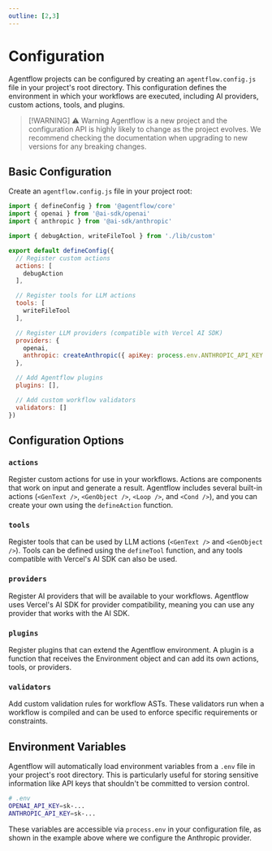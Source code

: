 ```yaml
---
outline: [2,3]
---
```


# Configuration

Agentflow projects can be configured by creating an `agentflow.config.js` file in your project's root directory. This configuration defines the environment in which your workflows are executed, including AI providers, custom actions, tools, and plugins.

> [!WARNING] ⚠️ Warning
> Agentflow is a new project and the configuration API is highly likely to change as the project evolves. We recommend checking the documentation when upgrading to new versions for any breaking changes.

## Basic Configuration

Create an `agentflow.config.js` file in your project root:

```js
import { defineConfig } from '@agentflow/core'
import { openai } from '@ai-sdk/openai'
import { anthropic } from '@ai-sdk/anthropic'

import { debugAction, writeFileTool } from './lib/custom'

export default defineConfig({
  // Register custom actions
  actions: [
    debugAction
  ],

  // Register tools for LLM actions
  tools: [
    writeFileTool
  ],

  // Register LLM providers (compatible with Vercel AI SDK)
  providers: {
    openai,
    anthropic: createAnthropic({ apiKey: process.env.ANTHROPIC_API_KEY }),
  },

  // Add Agentflow plugins
  plugins: [],

  // Add custom workflow validators
  validators: []
})
```

## Configuration Options

### `actions`

Register custom actions for use in your workflows. Actions are components that work on input and generate a result. Agentflow includes several built-in actions (`<GenText />`, `<GenObject />`, `<Loop />`, and `<Cond />`), and you can create your own using the `defineAction` function.

### `tools`

Register tools that can be used by LLM actions (`<GenText />` and `<GenObject />`). Tools can be defined using the `defineTool` function, and any tools compatible with Vercel's AI SDK can also be used.

### `providers`

Register AI providers that will be available to your workflows. Agentflow uses Vercel's AI SDK for provider compatibility, meaning you can use any provider that works with the AI SDK.

### `plugins`

Register plugins that can extend the Agentflow environment. A plugin is a function that receives the Environment object and can add its own actions, tools, or providers.

### `validators`

Add custom validation rules for workflow ASTs. These validators run when a workflow is compiled and can be used to enforce specific requirements or constraints.

## Environment Variables

Agentflow will automatically load environment variables from a `.env` file in your project's root directory. This is particularly useful for storing sensitive information like API keys that shouldn't be committed to version control.

```sh
# .env
OPENAI_API_KEY=sk-...
ANTHROPIC_API_KEY=sk-...
```

These variables are accessible via `process.env` in your configuration file, as shown in the example above where we configure the Anthropic provider.
